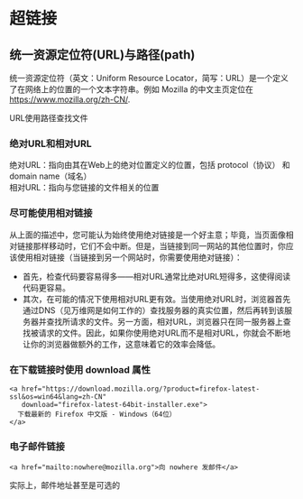 # 超链接

## 统一资源定位符(URL)与路径(path)
统一资源定位符（英文：Uniform Resource Locator，简写：URL）是一个定义了在网络上的位置的一个文本字符串。例如 Mozilla 的中文主页定位在 https://www.mozilla.org/zh-CN/.

URL使用路径查找文件

### 绝对URL和相对URL
绝对URL：指向由其在Web上的绝对位置定义的位置，包括 protocol（协议） 和 domain name（域名）  
相对URL：指向与您链接的文件相关的位置

### 尽可能使用相对链接
从上面的描述中，您可能认为始终使用绝对链接是一个好主意；毕竟，当页面像相对链接那样移动时，它们不会中断。但是，当链接到同一网站的其他位置时，你应该使用相对链接（当链接到另一个网站时，你需要使用绝对链接）：
* 首先，检查代码要容易得多——相对URL通常比绝对URL短得多，这使得阅读代码更容易。
* 其次，在可能的情况下使用相对URL更有效。当使用绝对URL时，浏览器首先通过DNS（见万维网是如何工作的）查找服务器的真实位置，然后再转到该服务器并查找所请求的文件。另一方面，相对URL，浏览器只在同一服务器上查找被请求的文件。因此，如果你使用绝对URL而不是相对URL，你就会不断地让你的浏览器做额外的工作，这意味着它的效率会降低。

### 在下载链接时使用 download 属性
```
<a href="https://download.mozilla.org/?product=firefox-latest-ssl&os=win64&lang=zh-CN"
   download="firefox-latest-64bit-installer.exe">
  下载最新的 Firefox 中文版 - Windows（64位）
</a>
```

### 电子邮件链接

```
<a href="mailto:nowhere@mozilla.org">向 nowhere 发邮件</a>
```
实际上，邮件地址甚至是可选的